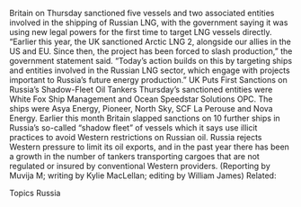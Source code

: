 Britain on Thursday sanctioned five vessels and two associated entities involved in the shipping of Russian LNG, with the government saying it was using new legal powers for the first time to target LNG vessels directly.
“Earlier this year, the UK sanctioned Arctic LNG 2, alongside our allies in the US and EU. Since then, the project has been forced to slash production,” the government statement said.
“Today’s action builds on this by targeting ships and entities involved in the Russian LNG sector, which engage with projects important to Russia’s future energy production.”
UK Puts First Sanctions on Russia’s Shadow-Fleet Oil Tankers
Thursday’s sanctioned entities were White Fox Ship Management and Ocean Speedstar Solutions OPC. The ships were Asya Energy, Pioneer, North Sky, SCF La Perouse and Nova Energy.
Earlier this month Britain slapped sanctions on 10 further ships in Russia’s so-called “shadow fleet” of vessels which it says use illicit practices to avoid Western restrictions on Russian oil.
Russia rejects Western pressure to limit its oil exports, and in the past year there has been a growth in the number of tankers transporting cargoes that are not regulated or insured by conventional Western providers.
(Reporting by Muvija M; writing by Kylie MacLellan; editing by William James)
Related:

Topics
Russia
